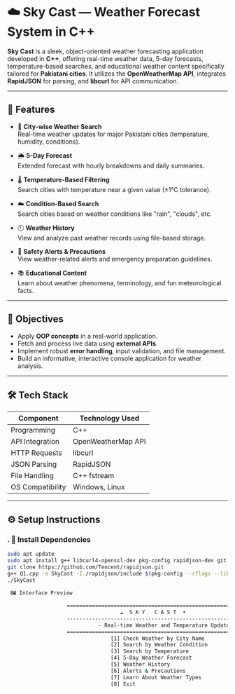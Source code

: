 # ☁️ Sky Cast — Weather Forecast System in C++

**Sky Cast** is a sleek, object-oriented weather forecasting application developed in **C++**, offering real-time weather data, 5-day forecasts, temperature-based searches, and educational weather content specifically tailored for **Pakistani cities**. It utilizes the **OpenWeatherMap API**, integrates **RapidJSON** for parsing, and **libcurl** for API communication.

---

## 📌 Features

- 🔎 **City-wise Weather Search**  
  Real-time weather updates for major Pakistani cities (temperature, humidity, conditions).

- 🌦️ **5-Day Forecast**  
  Extended forecast with hourly breakdowns and daily summaries.

- 🌡️ **Temperature-Based Filtering**  
  Search cities with temperature near a given value (±1°C tolerance).

- ☁️ **Condition-Based Search**  
  Search cities based on weather conditions like "rain", "clouds", etc.

- 🕘 **Weather History**  
  View and analyze past weather records using file-based storage.

- 🚨 **Safety Alerts & Precautions**  
  View weather-related alerts and emergency preparation guidelines.

- 📚 **Educational Content**  
  Learn about weather phenomena, terminology, and fun meteorological facts.

---

## 🎯 Objectives

- Apply **OOP concepts** in a real-world application.
- Fetch and process live data using **external APIs**.
- Implement robust **error handling**, input validation, and file management.
- Build an informative, interactive console application for weather analysis.

---

## 🛠️ Tech Stack

| Component         | Technology Used          |
|------------------|--------------------------|
| Programming      | C++                      |
| API Integration  | OpenWeatherMap API       |
| HTTP Requests    | libcurl                  |
| JSON Parsing     | RapidJSON                |
| File Handling    | C++ fstream              |
| OS Compatibility | Windows, Linux           |

---

## ⚙️ Setup Instructions

### . 🔧 Install Dependencies

```bash
sudo apt update
sudo apt install g++ libcurl4-openssl-dev pkg-config rapidjson-dev git
git clone https://github.com/Tencent/rapidjson.git
g++ Q1.cpp -o SkyCast -I./rapidjson/include $(pkg-config --cflags --libs libcurl)
./SkyCast
 
 🖼️ Interface Preview

                   ============================================================
                                    ☁️  S K Y   C A S T  ☀️
                   ------------------------------------------------------------
                             - Real-time Weather and Temperature Updates
                   ============================================================
                                 [1] Check Weather by City Name
                                 [2] Search by Weather Condition
                                 [3] Search by Temperature
                                 [4] 5-Day Weather Forecast
                                 [5] Weather History
                                 [6] Alerts & Precautions
                                 [7] Learn About Weather Types
                                 [8] Exit



